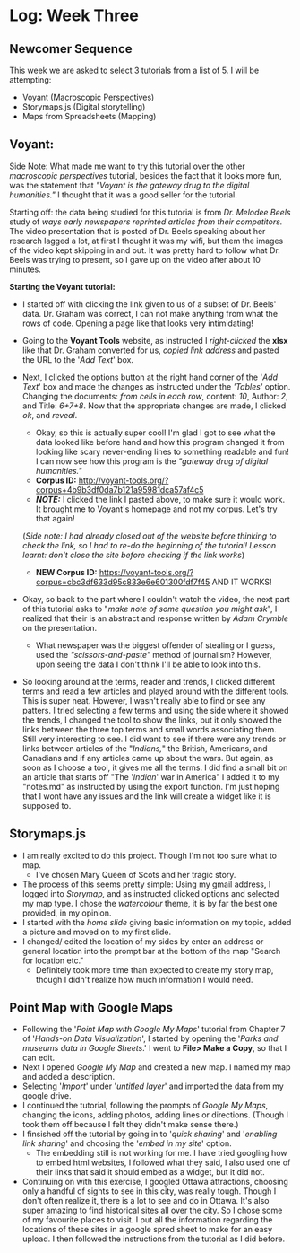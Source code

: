 # Log: Week Three
## Newcomer Sequence

This week we are asked to select 3 tutorials from a list of 5.
I will be attempting:
-   Voyant (Macroscopic Perspectives)
- Storymaps.js (Digital storytelling)
- Maps from Spreadsheets (Mapping)

## Voyant:
Side Note: What made me want to try this tutorial over the other _macroscopic perspectives_ tutorial, besides the fact that it looks more fun, was the statement that _"Voyant is the gateway drug to the digital humanities."_ I thought that it was a good seller for the tutorial.

Starting off: the data being studied for this tutorial is from _Dr. Melodee Beels_ study of _ways early newspapers reprinted articles from their competitors._ The video presentation that is posted of Dr. Beels speaking about her research lagged a lot, at first I thought it was my wifi, but them the images of the video kept skipping in and out. It was pretty hard to follow what Dr. Beels was trying to present, so I gave up on the video after about 10 minutes.

**Starting the Voyant tutorial:**
- I started off with clicking the link given to us of a subset of Dr. Beels' data. Dr. Graham was correct, I can not make anything from what the rows of code. Opening a page like that looks very intimidating!
- Going to the **Voyant Tools** website, as instructed I _right-clicked_ the **xlsx** like that Dr. Graham converted for us, _copied link address_ and pasted the URL to the '_Add Text_' box.
- Next, I clicked the options button at the right hand corner of the '_Add Text_' box and made the changes as instructed under the _'Tables'_ option. Changing the documents: *from cells in each row*, content: *10*, Author: *2*, and Title: *6+7+8*. Now that the appropriate changes are made, I clicked *ok*, and *reveal*.
  -   Okay, so this is actually super cool! I'm glad I got to see what the data looked like before hand and how this program changed it from looking like scary never-ending lines to something readable and fun! I can now see how this program is the *"gateway drug of digital humanities."*
  - **Corpus ID:** http://voyant-tools.org/?corpus+4b9b3df0da7b121a95981dca57af4c5
  - *__NOTE:__* I clicked the link I pasted above, to make sure it would work. It brought me to Voyant's homepage and not my corpus. Let's try that again!

  (*Side note: I had already closed out of the website before thinking to check the link, so I had to re-do the beginning of the tutorial! Lesson learnt: don't close the site before checking if the link works*)

  - **NEW Corpus ID:** https://voyant-tools.org/?corpus=cbc3df633d95c833e6e601300fdf7f45
  AND IT WORKS!

- Okay, so back to the part where I couldn't watch the video, the next part of this tutorial asks to "_make note of some question you might ask_", I realized that their is an abstract and response written by _Adam Crymble_ on the presentation.

  - What newspaper was the biggest offender of stealing or I guess, used the *"scissors-and-paste"* method of journalism? However, upon seeing the data I don't think I'll be able to look into this.

- So looking around at the terms, reader and trends, I clicked different terms and read a few articles and played around with the different tools. This is super neat. However, I wasn't really able to find or see any patters. I tried selecting a few terms and using the side where it showed the trends, I changed the tool to show the links, but it only showed the links between the three top terms and small words associating them. Still very interesting to see. I did want to see if there were any trends or links between articles of the "_Indians,_" the British, Americans, and Canadians and if any articles came up about the wars. But again, as soon as I choose a tool, it gives me all the terms. I did find a small bit on an article that starts off "The '_Indian_' war in America" I added it to my "notes.md" as instructed by using the export function. I'm just hoping that I wont have any issues and the link will create a widget like it is supposed to.

## Storymaps.js

- I am really excited to do this project. Though I'm not too sure what to map.
  - I've chosen Mary Queen of Scots and her tragic story.
- The process of this seems pretty simple: Using my gmail address, I logged into _Storymap,_ and as instructed clicked options and selected my map type. I chose the _watercolour_ theme, it is by far the best one provided, in my opinion.
- I started with the _home slide_ giving basic information on my topic, added a picture and moved on to my first slide.
- I changed/ edited the location of my sides by enter an address or general location into the prompt bar at the bottom of the map "Search for location etc."  
  - Definitely took more time than expected to create my story map, though I didn't realize how much information I would need.

## Point Map with Google Maps

- Following the '_Point Map with Google My Maps_' tutorial from Chapter 7 of '_Hands-on Data Visualization_', I started by opening the '_Parks and museums data in Google Sheets_.' I went to **File> Make a Copy**, so that I can edit.
- Next I opened _Google My Map_ and created a new map. I named my map and added a description.
- Selecting '_Import_' under '_untitled layer_' and imported the data from my google drive.
- I continued the tutorial, following the prompts of _Google My Maps_, changing the icons, adding photos, adding lines or directions. (Though I took them off because I felt they didn't make sense there.)
- I finsished off the tutorial by going in to '_quick sharing_' and '_enabling link sharing_' and choosing the '_embed in my site_' option.
    - The embedding still is not working for me. I have tried googling how to embed html websites, I followed what they said, I also used one of their links that said it should embed as a widget, but it did not.
- Continuing on with this exercise, I googled Ottawa attractions, choosing only a handful of sights to see in this city, was really tough. Though I don't often realize it, there is a lot to see and do in Ottawa. It's also super amazing to find historical sites all over the city. So I chose some of my favourite places to visit. I put all the information regarding the locations of these sites in a google spred sheet to make for an easy upload. I then followed the instructions from the tutorial as I did before.
